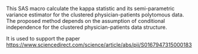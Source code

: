 This SAS macro calculate the kappa statistic and its semi-parametric variance estimator for the clustered physician-patients polytomous data. The proposed method depends on the assumption of conditional independence for the clustered physician-patients data structure. 

It is used to support the paper https://www.sciencedirect.com/science/article/abs/pii/S0167947315000183
